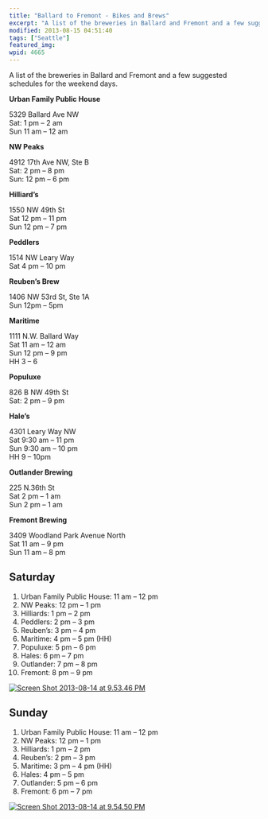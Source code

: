 ```yaml
---
title: "Ballard to Fremont - Bikes and Brews"
excerpt: "A list of the breweries in Ballard and Fremont and a few suggested schedules for the weekend days."
modified: 2013-08-15 04:51:40
tags: ["Seattle"]
featured_img:
wpid: 4665
---
```



A list of the breweries in Ballard and Fremont and a few suggested schedules for the weekend days.

**Urban Family Public House**  

5329 Ballard Ave NW  
Sat: 1 pm – 2 am  
Sun 11 am – 12 am

**NW Peaks**  

4912 17th Ave NW, Ste B  
Sat: 2 pm – 8 pm  
Sun: 12 pm – 6 pm

**Hilliard’s**  

1550 NW 49th St  
Sat 12 pm – 11 pm  
Sun 12 pm – 7 pm

**Peddlers**  

1514 NW Leary Way  
Sat 4 pm – 10 pm

**Reuben’s Brew**  

1406 NW 53rd St, Ste 1A  
Sun 12pm – 5pm

**Maritime**  

1111 N.W. Ballard Way  
Sat 11 am – 12 am  
Sun 12 pm – 9 pm  
HH 3 – 6

**Populuxe**  

826 B NW 49th St  
Sat: 2 pm – 9 pm

**Hale’s**  

4301 Leary Way NW  
Sat 9:30 am – 11 pm  
Sun 9:30 am – 10 pm  
HH 9 – 10pm

**Outlander Brewing**  

225 N.36th St  
Sat 2 pm – 1 am  
Sun 2 pm – 1 am

**Fremont Brewing**  

3409 Woodland Park Avenue North  
Sat 11 am – 9 pm  
Sun 11 am – 8 pm

<a name="saturday"></a>
## Saturday

1. <span style="line-height: 13px;">Urban Family Public House: 11 am – 12 pm</span>
2. NW Peaks: 12 pm – 1 pm
3. Hilliards: 1 pm – 2 pm
4. Peddlers: 2 pm – 3 pm
5. Reuben’s: 3 pm – 4 pm
6. Maritime: 4 pm – 5 pm (HH)
7. Populuxe: 5 pm – 6 pm
8. Hales: 6 pm – 7 pm
9. Outlander: 7 pm – 8 pm
10. Fremont: 8 pm – 9 pm

[![Screen Shot 2013-08-14 at 9.53.46 PM](/_images/2013/08/Screen-Shot-2013-08-14-at-9.53.46-PM.png)](https://www.google.com/maps?saddr=Urban+Family+Public+House,+Ballard+Avenue+Northwest,+Seattle,+WA&daddr=Northwest+Peaks+Brewery,+17th+Avenue+Northwest,+Seattle,+WA+to:Hilliard's+Beer,+Northwest+49th+Street,+Seattle,+WA+to:Peddler+Brewing+Company,+Northwest+Leary+Way,+Seattle,+WA+to:Reuben's+Brews,+Northwest+53rd+Street,+Seattle,+WA+to:Jolly+Roger+Taproom,+Northwest+Ballard+Way,+Seattle,+WA+to:Populuxe+Brewing,+Northwest+49th+Street,+Seattle,+WA+to:Hale's+Ales+Pub,+Leary+Way+Northwest,+Seattle,+WA+to:Outlander+Brewery+and+Pub,+North+36th+Street,+Seattle,+WA+to:Fremont+Brewing+Company,+Woodland+Park+Avenue+North,+Seattle&hl=en&sll=47.657357,-122.363351&sspn=0.023963,0.049181&geocode=FTJX1wIdeJG0-CFevNeuV-0bdCm_s7ZbxhWQVDFevNeuV-0bdA%3BFTtP1wIdbqa0-CFTTkzp-4IorikZDfKUIxSQVDFTTkzp-4Iorg%3BFW9N1wIdQKm0-CEs5DYutOfVxSk_14QauBWQVDEs5DYutOfVxQ%3BFa1K1wIdUqy0-CHGQmD2U8oDwCnZT2QjuBWQVDHGQmD2U8oDwA%3BFXtY1wIdBLi0-CGr8dzlpcXXkCk_WQLFyRWQVDGr8dzlpcXXkA%3BFZdG1wIdY8G0-CGsLCBhYoVEwilfuSQ8txWQVDGsLCBhYoVEwg%3BFX1N1wIdSNG0-CGHgx7o7XvbkSlBz1ufthWQVDGHgx7o7XvbkQ%3BFWQ41wIdBtu0-CHDM5xiUNdIWinXcLQysBWQVDHDM5xiUNdIWg%3BFY8d1wIdmwC1-CFp4jMA5MMTqymVFPivqRWQVDFp4jMA5MMTqw%3BFfgQ1wIdFi21-CHzPNLzYHAtVCnvkaZjARWQVDHzPNLzYHAtVA&oq=popu&dirflg=b&mra=ps&t=m&z=15&lci=bike)  
<a name="sunday"></a>
## Sunday

1. Urban Family Public House: 11 am – 12 pm
2. NW Peaks: 12 pm – 1 pm
3. Hilliards: 1 pm – 2 pm
4. Reuben’s: 2 pm – 3 pm
5. Maritime: 3 pm – 4 pm (HH)
6. Hales: 4 pm – 5 pm
7. Outlander: 5 pm – 6 pm
8. Fremont: 6 pm – 7 pm

[![Screen Shot 2013-08-14 at 9.54.50 PM](/_images/2013/08/Screen-Shot-2013-08-14-at-9.54.50-PM.png)](https://www.google.com/maps?saddr=Urban+Family+Public+House,+Ballard+Avenue+Northwest,+Seattle,+WA&daddr=Northwest+Peaks+Brewery,+17th+Avenue+Northwest,+Seattle,+WA+to:Hilliard's+Beer,+Northwest+49th+Street,+Seattle,+WA+to:Reuben's+Brews,+Northwest+53rd+Street,+Seattle,+WA+to:Jolly+Roger+Taproom,+Northwest+Ballard+Way,+Seattle,+WA+to:Hale's+Ales+Pub,+Leary+Way+Northwest,+Seattle,+WA+to:Outlander+Brewery+and+Pub,+North+36th+Street,+Seattle,+WA+to:Fremont+Brewing+Company,+Woodland+Park+Avenue+North,+Seattle&hl=en&sll=47.658277,-122.364092&sspn=0.047926,0.098362&geocode=FTJX1wIdeJG0-CFevNeuV-0bdCm_s7ZbxhWQVDFevNeuV-0bdA%3BFTtP1wIdbqa0-CFTTkzp-4IorikZDfKUIxSQVDFTTkzp-4Iorg%3BFW9N1wIdQKm0-CEs5DYutOfVxSk_14QauBWQVDEs5DYutOfVxQ%3BFXtY1wIdBLi0-CGr8dzlpcXXkCk_WQLFyRWQVDGr8dzlpcXXkA%3BFZdG1wIdY8G0-CGsLCBhYoVEwilfuSQ8txWQVDGsLCBhYoVEwg%3BFWQ41wIdBtu0-CHDM5xiUNdIWinXcLQysBWQVDHDM5xiUNdIWg%3BFY8d1wIdmwC1-CFp4jMA5MMTqymVFPivqRWQVDFp4jMA5MMTqw%3BFfgQ1wIdFi21-CHzPNLzYHAtVCnvkaZjARWQVDHzPNLzYHAtVA&oq=popu&dirflg=b&mra=pr&t=m&z=14&lci=bike)
